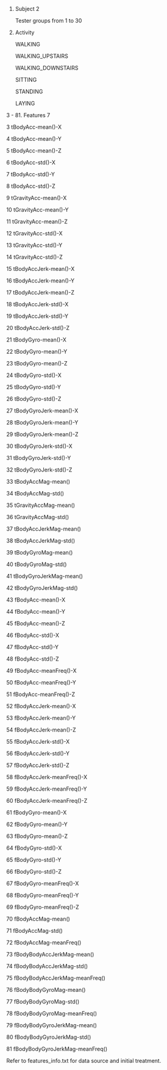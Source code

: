 
1. Subject    2

    Tester groups from 1 to 30
  
2. Activity   

    WALKING

    WALKING_UPSTAIRS

    WALKING_DOWNSTAIRS

    SITTING

    STANDING

    LAYING
   
3 - 81. Features     7

3	tBodyAcc-mean()-X

4	tBodyAcc-mean()-Y

5	tBodyAcc-mean()-Z

6	tBodyAcc-std()-X

7	tBodyAcc-std()-Y

8	tBodyAcc-std()-Z

9	tGravityAcc-mean()-X

10	tGravityAcc-mean()-Y

11	tGravityAcc-mean()-Z

12	tGravityAcc-std()-X

13	tGravityAcc-std()-Y

14	tGravityAcc-std()-Z

15	tBodyAccJerk-mean()-X

16	tBodyAccJerk-mean()-Y

17	tBodyAccJerk-mean()-Z

18	tBodyAccJerk-std()-X

19	tBodyAccJerk-std()-Y

20	tBodyAccJerk-std()-Z

21	tBodyGyro-mean()-X

22	tBodyGyro-mean()-Y

23	tBodyGyro-mean()-Z

24	tBodyGyro-std()-X

25	tBodyGyro-std()-Y

26	tBodyGyro-std()-Z

27	tBodyGyroJerk-mean()-X

28	tBodyGyroJerk-mean()-Y

29	tBodyGyroJerk-mean()-Z

30	tBodyGyroJerk-std()-X

31	tBodyGyroJerk-std()-Y

32	tBodyGyroJerk-std()-Z

33	tBodyAccMag-mean()

34	tBodyAccMag-std()

35	tGravityAccMag-mean()

36	tGravityAccMag-std()

37	tBodyAccJerkMag-mean()

38	tBodyAccJerkMag-std()

39	tBodyGyroMag-mean()

40	tBodyGyroMag-std()

41	tBodyGyroJerkMag-mean()

42	tBodyGyroJerkMag-std()

43	fBodyAcc-mean()-X

44	fBodyAcc-mean()-Y

45	fBodyAcc-mean()-Z

46	fBodyAcc-std()-X

47	fBodyAcc-std()-Y

48	fBodyAcc-std()-Z

49	fBodyAcc-meanFreq()-X

50	fBodyAcc-meanFreq()-Y

51	fBodyAcc-meanFreq()-Z

52	fBodyAccJerk-mean()-X

53	fBodyAccJerk-mean()-Y

54	fBodyAccJerk-mean()-Z

55	fBodyAccJerk-std()-X

56	fBodyAccJerk-std()-Y

57	fBodyAccJerk-std()-Z

58	fBodyAccJerk-meanFreq()-X

59	fBodyAccJerk-meanFreq()-Y

60	fBodyAccJerk-meanFreq()-Z

61	fBodyGyro-mean()-X

62	fBodyGyro-mean()-Y

63	fBodyGyro-mean()-Z

64	fBodyGyro-std()-X

65	fBodyGyro-std()-Y

66	fBodyGyro-std()-Z

67	fBodyGyro-meanFreq()-X

68	fBodyGyro-meanFreq()-Y

69	fBodyGyro-meanFreq()-Z

70	fBodyAccMag-mean()

71	fBodyAccMag-std()

72	fBodyAccMag-meanFreq()

73	fBodyBodyAccJerkMag-mean()

74	fBodyBodyAccJerkMag-std()

75	fBodyBodyAccJerkMag-meanFreq()

76	fBodyBodyGyroMag-mean()

77	fBodyBodyGyroMag-std()

78	fBodyBodyGyroMag-meanFreq()

79	fBodyBodyGyroJerkMag-mean()

80	fBodyBodyGyroJerkMag-std()

81	fBodyBodyGyroJerkMag-meanFreq()


Refer to features_info.txt for data source and initial treatment.
    